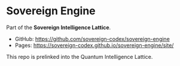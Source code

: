 # Sovereign Engine

Part of the **Sovereign Intelligence Lattice**.

- GitHub: https://github.com/sovereign-codex/sovereign-engine
- Pages: https://sovereign-codex.github.io/sovereign-engine/site/

This repo is prelinked into the Quantum Intelligence Lattice.
